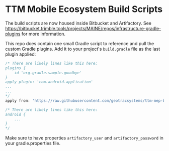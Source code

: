 # TTM Mobile Ecosystem Build Scripts

The build scripts are now housed inside Bitbucket and Artifactory.
See https://bitbucket.trimble.tools/projects/MAINE/repos/infrastructure-gradle-plugins for more information.

This repo does contain one small Gradle script to reference and pull the custom Gradle plugins.
Add it to your project's `build.gradle` file as the last plugin applied:

```gradle
/* There are likely lines like this here:
plugins {
    id 'org.gradle.sample.goodbye'
}
apply plugin: 'com.android.application'
...
...
*/
apply from: 'https://raw.githubusercontent.com/geotracsystems/ttm-mep-build-scripts/version/15/ttm_module.gradle'

/* There are likely lines like this here:
android {
    ...
}
*/
```


Make sure to have properties `artifactory_user` and `artifactory_password` in your gradle.properties file.
